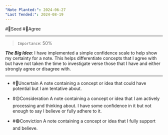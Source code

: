 ```yaml
---
"Note Planted:": 2024-06-27
"Last Tended:": 2024-08-19
---
```

#🌱Seed  #🙂Agree
****
> `Importance`: 50%
 
***The Big Idea***: I have implemented a simple confidence scale to help show my certainty for a note. This helps differentiate concepts that I agree with but have not taken the time to investigate verse those that I have and either strongly agree or disagree with. 

****

- #🔴Uncertain  A note containing a concept or idea that could have potential but I am tentative about. 

- #🟡Consideration A note containing a concept or idea that I am actively processing and thinking about. I have some confidence in it but not enough to say I believe or fully adhere to it. 

- #🟢Conviction A note containing a concept or idea that I fully support and believe. 

